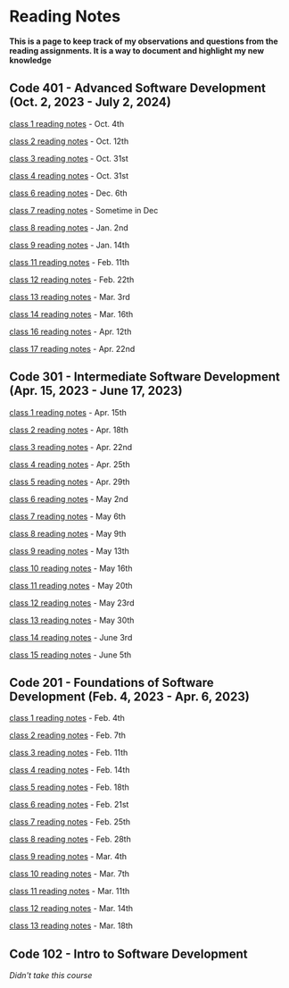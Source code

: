 # Reading Notes

**This is a page to keep track of my observations and questions from the reading assignments. It is a way to document and highlight my new knowledge**

## Code 401 - Advanced Software Development (Oct. 2, 2023 - July 2, 2024)

<!-- [pre work (SQL)](/code-401/401-SQL.md) - Sep 16th

[pre work (terminal)](/code-401/terminal.md) - Sep 18th

[pre work (growth mindset)](/code-401/the-growth-mindset.md) - Sep. 30th -->

[class 1 reading notes](/code-401/class-01.md) - Oct. 4th

[class 2 reading notes](/code-401/class-02.md) - Oct. 12th

[class 3 reading notes](/code-401/class-03.md) - Oct. 31st

[class 4 reading notes](/code-401/class-04.md) - Oct. 31st

[class 6 reading notes](/code-401/class-06.md) - Dec. 6th

[class 7 reading notes](/code-401/class-07.md) - Sometime in Dec

[class 8 reading notes](/code-401/class-08.md) - Jan. 2nd

[class 9 reading notes](/code-401/class-09.md) - Jan. 14th

[class 11 reading notes](/code-401/class-11.md) - Feb. 11th

[class 12 reading notes](/code-401/class-12.md) - Feb. 22th

[class 13 reading notes](/code-401/class-13.md) - Mar. 3rd

[class 14 reading notes](/code-401/class-14.md) - Mar. 16th

[class 16 reading notes](/code-401/class-16.md) - Apr. 12th

[class 17 reading notes](/code-401/class-17.md) - Apr. 22nd

## Code 301 - Intermediate Software Development (Apr. 15, 2023 - June 17, 2023)

[class 1 reading notes](/code-301/301-class-01.md) - Apr. 15th

[class 2 reading notes](/code-301/301-class-02.md) - Apr. 18th

[class 3 reading notes](/code-301/301-class-03.md) - Apr. 22nd

[class 4 reading notes](/code-301/301-class-04.md) - Apr. 25th

[class 5 reading notes](/code-301/301-class-05.md) - Apr. 29th

[class 6 reading notes](/code-301/301-class-06.md) - May 2nd

[class 7 reading notes](/code-301/301-class-07.md) - May 6th

[class 8 reading notes](/code-301/301-class-08.md) - May 9th

[class 9 reading notes](/code-301/301-class-09.md) - May 13th

[class 10 reading notes](/code-301/301-class-10.md) - May 16th

[class 11 reading notes](/code-301/301-class-11.md) - May 20th

[class 12 reading notes](/code-301/301-class-12.md) - May 23rd

[class 13 reading notes](/code-301/301-class-13.md) - May 30th

[class 14 reading notes](/code-301/301-class-14.md) - June 3rd

[class 15 reading notes](/code-301/301-class-15.md) - June 5th

## Code 201 - Foundations of Software Development (Feb. 4, 2023 - Apr. 6, 2023)

[class 1 reading notes](/code-201/class-01.md) - Feb. 4th

[class 2 reading notes](/code-201/class-02.md) - Feb. 7th

[class 3 reading notes](/code-201/class-03.md) - Feb. 11th

[class 4 reading notes](/code-201/class-04.md) - Feb. 14th

[class 5 reading notes](/code-201/class-05.md) - Feb. 18th

[class 6 reading notes](/code-201/class-06.md) - Feb. 21st

[class 7 reading notes](/code-201/class-07.md) - Feb. 25th

[class 8 reading notes](/code-201/class-08.md) - Feb. 28th

[class 9 reading notes](/code-201/class-09.md) - Mar. 4th

[class 10 reading notes](/code-201/class-10.md) - Mar. 7th

[class 11 reading notes](/code-201/class-11.md) - Mar. 11th

[class 12 reading notes](/code-201/class-12.md) - Mar. 14th

[class 13 reading notes](/code-201/class-13.md) - Mar. 18th

## Code 102 - Intro to Software Development

*Didn't take this course*